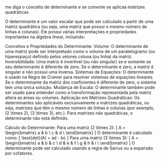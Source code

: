 
me diga o conceito de determinante e se comente se aplicaa matrizes quadráticas

O determinante é um valor escalar que pode ser calculado a partir de uma matriz quadrática (ou seja, uma matriz que possui o mesmo número de linhas e colunas). Ele possui várias interpretações e propriedades importantes na álgebra linear, incluindo:

Conceitos e Propriedades do Determinante:
Volume: O determinante de uma matriz pode ser interpretado como o volume de um paralelogramo (ou hiperespaço) definido pelos vetores coluna (ou linha) da matriz.
Inversibilidade: Uma matriz é invertível (ou não singular) se e somente se seu determinante é diferente de zero. Se o determinante é zero, a matriz é singular e não possui uma inversa.
Sistemas de Equações: O determinante é usado na Regra de Cramer para resolver sistemas de equações lineares. Se o determinante da matriz dos coeficientes é diferente de zero, o sistema tem uma única solução.
Mudança de Escala: O determinante também pode ser usado para entender como a transformação representada pela matriz altera as áreas ou volumes.
Aplicação em Matrizes Quadráticas:
Os determinantes são aplicáveis exclusivamente a matrizes quadráticas, ou seja, matrizes que têm o mesmo número de linhas e colunas (por exemplo, (2 \times 2), (3 \times 3), etc.). Para matrizes não quadráticas, o determinante não está definido.

Cálculo do Determinante:
Para uma matriz (2 \times 2): [ A = \begin{bmatrix} a & b \ c & d \ \end{bmatrix} ] O determinante é calculado como: [ \text{det}(A) = ad - bc ]
Para uma matriz (3 \times 3): [ A = \begin{bmatrix} a & b & c \ d & e & f \ g & h & i \ \end{bmatrix} ] O determinante pode ser calculado usando a regra de Sarrus ou a expansão por cofatores.